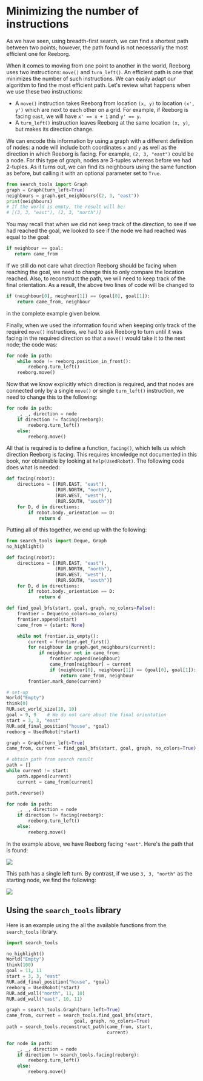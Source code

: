 # Minimizing the number of instructions

As we have seen, using breadth-first search, we can find a shortest path between two points; however, the path found is not necessarily the most efficient one for Reeborg.

When it comes to moving from one point to another in the world, Reeborg uses two instructions: `move()` and `turn_left()`. An efficient path is one that minimizes the number of such instructions.  We can easily adapt our algorithm to find the most efficient path. Let's review what happens when we use these two instructions:

* A `move()` instruction takes Reeborg from location `(x, y)` to location `(x', y')` which are next to each other on a grid. For example, if Reeborg is facing `east`, we will have `x' == x + 1` and `y' == y`.
* A `turn_left()` instruction leaves Reeborg at the same location `(x, y)`, but makes its direction change.

We can encode this information by using a graph with a different definition of nodes: a node will include both coordinates `x` and `y` as well as the direction in which Reeborg is facing.  For example, `(2, 3, "east")` could be a node. For this type of graph, nodes are 3-tuples whereas before we had 2-tuples. As it turns out, we can find its neighbours using the same function as before, but calling it with an optional parameter set to `True`.

```py
from search_tools import Graph
graph = Graph(turn_left=True)
neighbours = graph.get_neighbours((2, 3, "east"))
print(neighbours)
# If the world is empty, the result will be:
# [(3, 3, "east"), (2, 3, "north")]
```

You may recall that when we did not keep track of the direction, to see if we had reached the goal, we looked to see if the node we had reached was equal to the goal:

```py
if neighbour == goal:
   return came_from
```

If we still do not care what direction Reeborg should be facing when reaching the goal, we need to change this to only compare the location reached. Also, to reconstruct the path, we will need to keep track of the final orientation. As a result, the above two lines of code will be changed to

```py
if (neighbour[0], neighour[1]) == (goal[0], goal[1]):
    return came_from, neighbour
```

in the complete example given below.

Finally, when we used the information found when keeping only track of the required `move()` instructions, we had to ask Reeborg to turn until it was facing in the required direction so that a `move()` would take it to the next node; the code was:

```py
for node in path:
    while node != reeborg.position_in_front():
        reeborg.turn_left()
    reeborg.move()
```

Now that we know explicitly which direction is required, and that nodes are connected only by a single `move()` or single `turn_left()` instruction, we need to change this to the following:

```py
for node in path:
    _, _, direction = node
    if direction != facing(reeborg):
        reeborg.turn_left()
    else:
        reeborg.move()
```

All that is required is to define a function, `facing()`, which tells us which direction Reeborg is facing. This requires knowledge not documented in this book, nor obtainable by looking at `help(UsedRobot)`. The following code does what is needed:

```py
def facing(robot):
    directions = [(RUR.EAST, "east"),
                  (RUR.NORTH, "north"),
                  (RUR.WEST, "west"),
                  (RUR.SOUTH, "south")]
    for D, d in directions:
        if robot.body._orientation == D:
            return d
```

Putting all of this together, we end up with the following:

```py
from search_tools import Deque, Graph
no_highlight()

def facing(robot):
    directions = [(RUR.EAST, "east"),
                  (RUR.NORTH, "north"),
                  (RUR.WEST, "west"),
                  (RUR.SOUTH, "south")]
    for D, d in directions:
        if robot.body._orientation == D:
            return d

def find_goal_bfs(start, goal, graph, no_colors=False):
    frontier = Deque(no_colors=no_colors)
    frontier.append(start)
    came_from = {start: None}

    while not frontier.is_empty():
        current = frontier.get_first()
        for neighbour in graph.get_neighbours(current):
            if neighbour not in came_from:
                frontier.append(neighbour)
                came_from[neighbour] = current
                if (neighbour[0], neighbour[1]) == (goal[0], goal[1]):
                    return came_from, neighbour
        frontier.mark_done(current)

# set-up
World("Empty")
think(0)
RUR.set_world_size(10, 10)
goal = 9, 9    # We do not care about the final orientation
start = 3, 3, "east"
RUR.add_final_position("house", *goal)
reeborg = UsedRobot(*start)

graph = Graph(turn_left=True)
came_from, current = find_goal_bfs(start, goal, graph, no_colors=True)

# obtain path from search result
path = []
while current != start:
    path.append(current)
    current = came_from[current]

path.reverse()

for node in path:
    _, _, direction = node
    if direction != facing(reeborg):
        reeborg.turn_left()
    else:
        reeborg.move()
```

In the example above, we have Reeborg facing `"east"`. Here's the path that is found:

![](/assets/bfs_path_east.png)

This path has a single left turn. By contrast, if we use `3, 3, "north"` as the starting node, we find the following:

![](/assets/bfs_path_north.png)

## Using the `search_tools` library

Here is an example using the all the available functions from the `search_tools` library.

```py
import search_tools

no_highlight()
World("Empty")
think(100)
goal = 11, 11
start = 3, 3, "east"
RUR.add_final_position("house", *goal)
reeborg = UsedRobot(*start)
RUR.add_wall("north", 11, 10)
RUR.add_wall("east", 10, 11)

graph = search_tools.Graph(turn_left=True)
came_from, current = search_tools.find_goal_bfs(start,
                         goal, graph, no_colors=True)
path = search_tools.reconstruct_path(came_from, start,
                                     current)

for node in path:
    _, _, direction = node
    if direction != search_tools.facing(reeborg):
        reeborg.turn_left()
    else:
        reeborg.move()
```



